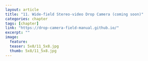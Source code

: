 ```yaml
---
layout: article
title: "11. Wide-field Stereo-video Drop Camera (coming soon)"
categories: chapter
tags: [chapter]
link: "https://drop-camera-field-manual.github.io/"
excerpt: ""
image:
  feature: 
  teaser: 5x8/11_5x8.jpg
  thumb: 5x8/11_5x8.jpg
---
```

